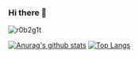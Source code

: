 ### Hi there 👋
<p align="left"> <img src="https://komarev.com/ghpvc/?username=r0b2g1t&color=darkgreen" alt="r0b2g1t" /> </p>

[![Anurag's github stats](https://github-readme-stats.vercel.app/api?username=r0b2g1t&theme=vue)](https://github.com/anuraghazra/github-readme-stats)
[![Top Langs](https://github-readme-stats.vercel.app/api/top-langs/?username=r0b2g1t&theme=vue&layout=compact)](https://github.com/anuraghazra/github-readme-stats)

<!--
**r0b2g1t/r0b2g1t** is a ✨ _special_ ✨ repository because its `README.md` (this file) appears on your GitHub profile.

Here are some ideas to get you started:

- 🔭 I’m currently working on ...
- 🌱 I’m currently learning ...
- 👯 I’m looking to collaborate on ...
- 🤔 I’m looking for help with ...
- 💬 Ask me about ...
- 📫 How to reach me: ...
- 😄 Pronouns: ...
- ⚡ Fun fact: ...
-->

